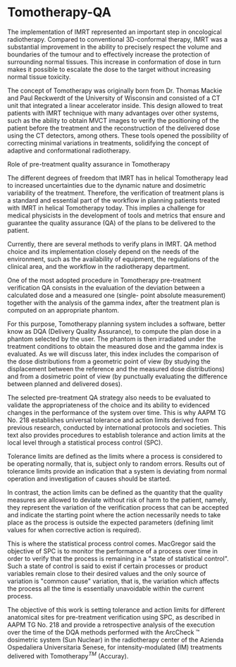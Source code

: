 # Tomotherapy-QA

The implementation of IMRT represented an important step in oncological radiotherapy. Compared to conventional 3D-conformal therapy, IMRT was a substantial improvement in the ability to precisely respect the volume and boundaries of the tumour and to effectively increase the protection of surrounding normal tissues. This increase in conformation of dose in turn makes it possible to escalate the dose to the target without increasing normal tissue toxicity.

The concept of Tomotherapy was originally born from Dr. Thomas Mackie and Paul Reckwerdt of the University of Wisconsin and consisted of a CT unit that integrated a linear accelerator inside. This design allowed to treat patients with IMRT technique with many advantages over other systems, such as the ability to obtain MVCT images to verify the positioning of the patient before the treatment and the reconstruction of the delivered dose using the CT detectors, among others. 
 These tools opened the possibility of correcting minimal variations in treatments, solidifying the concept of adaptive and conformational radiotherapy.


Role of pre-treatment quality assurance in Tomotherapy

The different degrees of freedom that IMRT has in helical Tomotherapy lead to increased uncertainties due to the dynamic nature and dosimetric variability of the treatment. Therefore, the verification of treatment plans is a standard and essential part of the workflow in planning patients treated with IMRT in helical Tomotherapy today. This implies a challenge for medical physicists in the development of tools and metrics that ensure and guarantee the quality assurance (QA) of the plans to be delivered to the patient. 

Currently, there are several methods to verify plans in IMRT. QA method choice and its implementation closely depend on the needs of the environment, such as the availability of equipment, the regulations of the clinical area, and the workflow in the radiotherapy department.

One of the most adopted procedure in Tomotherapy pre-treatment verification QA  consists in the evaluation of the deviation between a calculated dose and a measured one (single- point absolute measurement) together with the analysis of the gamma index, after the treatment plan is computed on an appropriate phantom.


For this purpose, Tomotherapy planning system includes a software, better know as DQA (Delivery Quality Assurance), to compute the plan dose in a phantom selected by the user. The phantom is then irradiated under the treatment conditions to obtain the measured dose and the gamma index is evaluated. As we will discuss later, this index includes the comparison of the dose distributions from a geometric point of view (by studying the displacement between the reference and the  measured dose distributions) and from a dosimetric point of view (by punctually evaluating the difference between planned and delivered doses).  

The selected pre-treatment QA strategy also needs to be evaluated to validate the appropriateness of the choice and its ability to evidenced changes in  the performance of the system over time. This is why AAPM TG No. 218 establishes universal tolerance and action limits derived from previous research, conducted by international protocols and societies. This text also provides procedures to establish tolerance and action limits at the local level through a statistical process control (SPC).

Tolerance limits are defined as the limits where a process is considered to be operating normally, that is, subject only to random errors. Results out of tolerance limits provide an indication that a system is deviating from normal operation  and investigation of causes should be started.

In contrast, the action limits can be defined as the quantity that the quality measures are allowed to deviate without risk of harm to the patient, namely, they represent the variation of the verification process that can be accepted and indicate the starting point where the action necessarily needs to take place as the process is outside the expected parameters (defining limit values for when corrective action is required).

This is where the statistical process control comes. MacGregor said the objective of SPC is to monitor the performance of a process over time in order to verify that the process is remaining in a "state of statistical control". Such a state of control is said to exist if certain processes or product variables remain close to their desired values and the only source of variation is "common cause" variation, that is, the variation which affects the process all the time is essentially unavoidable within the current process.

The objective of this work is setting tolerance and action limits for different anatomical sites for pre-treatment verification using SPC, as described in AAPM TG No. 218 and provide a retrospective analysis of the  execution over the time of the DQA methods performed with the ArcCheck ™ dosimetric system (Sun Nuclear) in the radiotherapy center of the Azienda Ospedaliera Universitaria Senese, for intensity-modulated (IM) treatments delivered with Tomotherapy$^{TM}$ (Accuray). 
